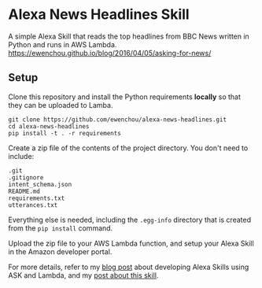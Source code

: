 # Alexa News Headlines Skill
A simple Alexa Skill that reads the top headlines from BBC News written in Python and runs in AWS Lambda.
https://ewenchou.github.io/blog/2016/04/05/asking-for-news/

## Setup

Clone this repository and install the Python requirements __locally__ so that they can be uploaded to Lamba.

```
git clone https://github.com/ewenchou/alexa-news-headlines.git
cd alexa-news-headlines
pip install -t . -r requirements
```

Create a zip file of the contents of the project directory. You don't need to include:

    .git
    .gitignore
    intent_schema.json
    README.md
    requirements.txt
    utterances.txt

Everything else is needed, including the `.egg-info` directory that is created from the `pip install` command.

Upload the zip file to your AWS Lambda function, and setup your Alexa Skill in the Amazon developer portal.

For more details, refer to my [blog post](https://ewenchou.github.io/blog/2016/03/31/all-you-need-to-do-is-ask/) about developing Alexa Skills using ASK and Lambda, and my [post about this skill](https://ewenchou.github.io/blog/2016/04/05/asking-for-news/).
